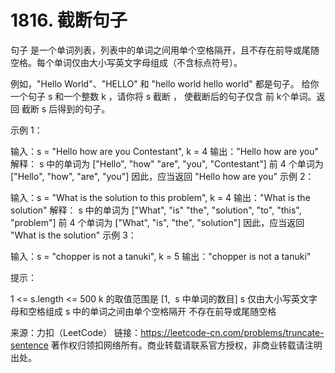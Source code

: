 # 1816. 截断句子

句子 是一个单词列表，列表中的单词之间用单个空格隔开，且不存在前导或尾随空格。每个单词仅由大小写英文字母组成（不含标点符号）。

例如，"Hello World"、"HELLO" 和 "hello world hello world" 都是句子。
给你一个句子 s​​​​​​ 和一个整数 k​​​​​​ ，请你将 s​​ 截断 ​，​​​ 使截断后的句子仅含 前 k​​​​​​ 个单词。返回 截断 s​​​​​​ 后得到的句子。

示例 1：

输入：s = "Hello how are you Contestant", k = 4
输出："Hello how are you"
解释：
s 中的单词为 ["Hello", "how" "are", "you", "Contestant"]
前 4 个单词为 ["Hello", "how", "are", "you"]
因此，应当返回 "Hello how are you"
示例 2：

输入：s = "What is the solution to this problem", k = 4
输出："What is the solution"
解释：
s 中的单词为 ["What", "is" "the", "solution", "to", "this", "problem"]
前 4 个单词为 ["What", "is", "the", "solution"]
因此，应当返回 "What is the solution"
示例 3：

输入：s = "chopper is not a tanuki", k = 5
输出："chopper is not a tanuki"

提示：

1 <= s.length <= 500
k 的取值范围是 [1,  s 中单词的数目]
s 仅由大小写英文字母和空格组成
s 中的单词之间由单个空格隔开
不存在前导或尾随空格

来源：力扣（LeetCode）
链接：https://leetcode-cn.com/problems/truncate-sentence
著作权归领扣网络所有。商业转载请联系官方授权，非商业转载请注明出处。
